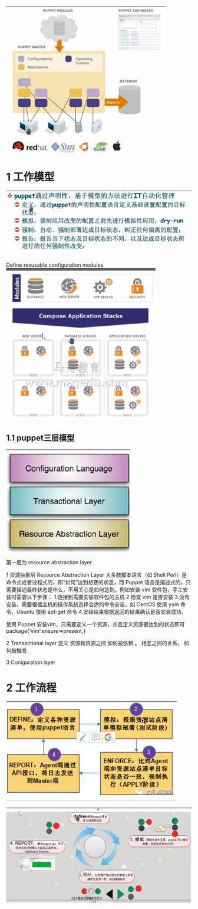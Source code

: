 

![](image/Pasted%20image%2020231215204820.png)

# 1 工作模型 


![](image/Pasted%20image%2020231215204913.png)

Define resusable configuration modules 
![](image/Pasted%20image%2020231215204926.png)


## 1.1 puppet三层模型


![](image/Pasted%20image%2020231215204947.png)


第一层为 resource abstraction layer 

1 资源抽象层 Resource Abstraction Layer 
大多数脚本语言（如 Shell Perl）是命令式或者过程式的，即“如何”达到想要的状态，而 Puppet 语言是描述式的，只需要描述最终状态是什么，不用关心是如何达到。例如安装 vim 软件包，手工安装时需要以下步骤：
1.连接到需要安装软件包的主机
2.检查 vim 是否安装
3.没有安装，需要根据主机的操作系统选择合适的命令安装，如 CentOS 使用 yum 命令，Ubuntu 使用 apt-get 命令
4.安装结束根据返回的结果确认是否安装成功。

  使用 Puppet 安装vim，只需要定义一个资源，并且定义资源要达到的状态即可
  package{‘vim’:ensure=>present,}


2 Transactional layer
定义 资源和资源之间 如何被依赖 。 相互之间的关系， 如何被触发


3 Coniguration layer 


# 2 工作流程 


![](image/Pasted%20image%2020231215205153.png)

![](image/Pasted%20image%2020231215205157.png)

